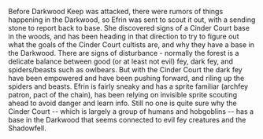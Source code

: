 Before Darkwood Keep was attacked, there were rumors of things happening in the Darkwood, so Efrin was sent to scout it out, with a sending stone to report back to base. She discovered signs of a Cinder Court base in the woods, and has been heading in that direction to try to figure out what the goals of the Cinder Court cultists are, and why they have a base in the Darkwood. There are signs of disturbance - normally the forest is a delicate balance between good (or at least not evil) fey, dark fey, and spiders/beasts such as owlbears. But with the Cinder Court the dark fey have been empowered and have been pushing forward, and riling up the spiders and beasts. Efrin is fairly sneaky and has a sprite familiar (archfey patron, pact of the chain), has been relying on invisible sprite scouting ahead to avoid danger and learn info. Still no one is quite sure why the Cinder Court -- which is largely a group of humans and hobgoblins -- has a base in the Darkwood that seems connected to evil fey creatures and the Shadowfell.